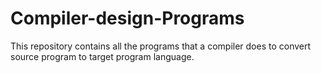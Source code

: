 # Compiler-design-Programs
This repository contains all the programs that a compiler does to convert source program to target program language. 
